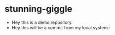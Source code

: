 # stunning-giggle

- Hey this is a demo repository.
- Hey this will be a commit from my local system.:
